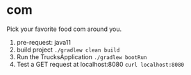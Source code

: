 # com
Pick your favorite food com around you. 

1. pre-request: java11
2. build project `./gradlew clean build`
3. Run the TrucksApplication `./gradlew bootRun`
4. Test a GET request at localhost:8080 `curl localhost:8080`
